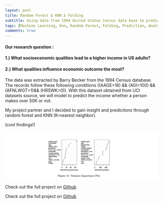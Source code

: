 ```yaml
---
layout: post
title: Random Forest & KNN & Folding 
subtitle: Using data from 1994 United States Census data base to predict income
tags: [Machine Learning, Knn, Random Forest, Folding, Prediction, Analysis]
comments: true
---
```


#### Our research question :
#### 1.) What socioeconomic qualities lead to a higher income in US adults? 

#### 2.) What qualities influence economic outcome the most?



The data was extracted by Barry Becker from the 1994 Census database. The records follow these following conditions ((AAGE>16) && (AGI>100) && (AFNLWGT>1)&& (HRSWK>0)). With this dataset obtained from UCI datasets source, we will model to predict the income whether a person makes over 50K or not. 


My project partner and I decided to gain insight and predicitons through random forest and KNN (K-nearest neighbor).

(cool findings!)

![](assets/img/randomforest.png)


Check out the full project on [Github](https://github.com/sunny7x7/Pstat131ProjectMachineLearning)



Check out the full project on [Github](https://github.com/sunny7x7/TrendingApp)

